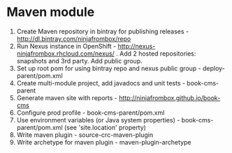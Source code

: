Maven module
============

1. Create Maven repository in bintray for publishing releases - http://dl.bintray.com/ninjafrombox/repo
2. Run Nexus instance in OpenShift - http://nexus-ninjafrombox.rhcloud.com/nexus/ . Add 2 hosted repositories: snapshots and 3rd party. Add public group.
3. Set up root pom for using bintray repo and nexus public group - deploy-parent/pom.xml
4. Create multi-module project, add javadocs and unit tests - book-cms-parent
5. Generate maven site with reports - http://ninjafrombox.github.io/book-cms
6. Configure prod profile - book-cms-parent/pom.xml
7. Use environment variables (or Java system properties) - book-cms-parent/pom.xml (see 'site.location' property)
8. Write maven plugin - source-crc-maven-plugin
9. Write archetype for maven plugin - maven-plugin-archetype